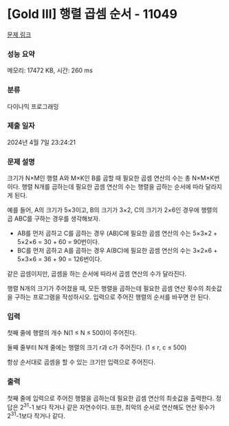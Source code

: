 # [Gold III] 행렬 곱셈 순서 - 11049 

[문제 링크](https://www.acmicpc.net/problem/11049) 

### 성능 요약

메모리: 17472 KB, 시간: 260 ms

### 분류

다이나믹 프로그래밍

### 제출 일자

2024년 4월 7일 23:24:21

### 문제 설명

<p>크기가 N×M인 행렬 A와 M×K인 B를 곱할 때 필요한 곱셈 연산의 수는 총 N×M×K번이다. 행렬 N개를 곱하는데 필요한 곱셈 연산의 수는 행렬을 곱하는 순서에 따라 달라지게 된다.</p>

<p>예를 들어, A의 크기가 5×3이고, B의 크기가 3×2, C의 크기가 2×6인 경우에 행렬의 곱 ABC를 구하는 경우를 생각해보자.</p>

<ul>
	<li>AB를 먼저 곱하고 C를 곱하는 경우 (AB)C에 필요한 곱셈 연산의 수는 5×3×2 + 5×2×6 = 30 + 60 = 90번이다.</li>
	<li>BC를 먼저 곱하고 A를 곱하는 경우 A(BC)에 필요한 곱셈 연산의 수는 3×2×6 + 5×3×6 = 36 + 90 = 126번이다.</li>
</ul>

<p>같은 곱셈이지만, 곱셈을 하는 순서에 따라서 곱셈 연산의 수가 달라진다.</p>

<p>행렬 N개의 크기가 주어졌을 때, 모든 행렬을 곱하는데 필요한 곱셈 연산 횟수의 최솟값을 구하는 프로그램을 작성하시오. 입력으로 주어진 행렬의 순서를 바꾸면 안 된다.</p>

### 입력 

 <p>첫째 줄에 행렬의 개수 N(1 ≤ N ≤ 500)이 주어진다.</p>

<p>둘째 줄부터 N개 줄에는 행렬의 크기 r과 c가 주어진다. (1 ≤ r, c ≤ 500)</p>

<p>항상 순서대로 곱셈을 할 수 있는 크기만 입력으로 주어진다.</p>

### 출력 

 <p>첫째 줄에 입력으로 주어진 행렬을 곱하는데 필요한 곱셈 연산의 최솟값을 출력한다. 정답은 2<sup>31</sup>-1 보다 작거나 같은 자연수이다. 또한, 최악의 순서로 연산해도 연산 횟수가 2<sup>31</sup>-1보다 작거나 같다.</p>

